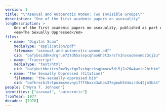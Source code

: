 ```yaml
---
version: 1
title: "\"Asexual and Autoerotic Women: Two Invisible Groups\""
description: "One of the first academic papers on asexuality"
longDescription: >
    One of the first academic papers on asexuality, published as part of the book
    <em>The Sexually Oppressed</em>
files:
  - name: "Digital Scan"
    mediaType: "application/pdf"
    filename: "asexual-and-autoerotic-women.pdf"
    cid: "bafybeiddkkdrgrue73tdh5alepcqhao6h3t3xrsfn3nvxucmeond23cj2u"
  - name: "Transcript"
    mediaType: "text/html"
    cid: "bafybeibhcitrv2mv3yzfgo7vrbgczksgpmorw5di5j2a26w4wvic2hthim"
  - name: "The Sexually Oppressed (Citation)"
    filename: "the-sexually-oppressed.bib"
    cid: "bafkreibi5rtpoimxvevnyif7f5bxx43wbas37egewb544oirds42jm3b44"
people: ["Myra T. Johnson"]
identities: ["asexual", "autoerotic"]
fromYear: 1977
decades: [1970]
---
```

